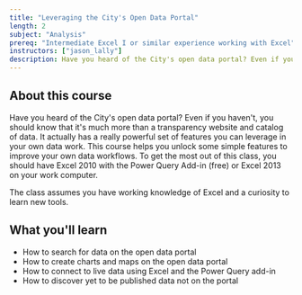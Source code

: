 ```yaml
---
title: "Leveraging the City's Open Data Portal"
length: 2
subject: "Analysis" 
prereq: "Intermediate Excel I or similar experience working with Excel"
instructors: ["jason_lally"]
description: Have you heard of the City's open data portal? Even if you haven't, you should know that it's much more than a transparency website and catalog of data.
---
```


## About this course
Have you heard of the City's open data portal? Even if you haven't, you should know that it's much more than a transparency website and catalog of data. It actually has a really powerful set of features you can leverage in your own data work. This course helps you unlock some simple features to improve your own data workflows. To get the most out of this class, you should have Excel 2010 with the Power Query Add-in (free) or Excel 2013 on your work computer. 

The class assumes you have working knowledge of Excel and a curiosity to learn new tools.

## What you'll learn

- How to search for data on the open data portal
- How to create charts and maps on the open data portal
- How to connect to live data using Excel and the Power Query add-in
- How to discover yet to be published data not on the portal

